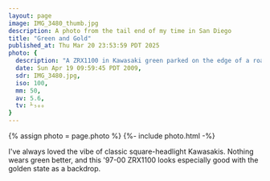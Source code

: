 ```yaml
---
layout: page
image: IMG_3480_thumb.jpg
description: A photo from the tail end of my time in San Diego
title: "Green and Gold"
published_at: Thu Mar 20 23:53:59 PDT 2025
photo: {
  description: "A ZRX1100 in Kawasaki green parked on the edge of a road in front of some lightly shrubbed California foothills, just turning gold as the season changes from spring to summer.",
  date: Sun Apr 19 09:59:45 PDT 2009,
  sdr: IMG_3480.jpg,
  iso: 100,
  mm: 50,
  av: 5.6,
  tv: ⅟₅₀₀
}
---
```


{% assign photo = page.photo %}
{%- include photo.html -%}

I've always loved the vibe of classic square-headlight Kawasakis. Nothing wears green better, and this '97-00 ZRX1100 looks especially good with the golden state as a backdrop.

<!-- I was lucky enough to fall into the San Diego Sportbikes meetup group when I started riding. San Diego is a wonderful place to ride a motorcycle and I went on many memorable rides—both daylong and short multidays—with some truly good street riders. -->
